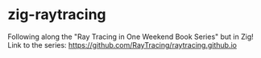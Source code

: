 # zig-raytracing
Following along the "Ray Tracing in One Weekend Book Series" but in Zig! Link to the series: https://github.com/RayTracing/raytracing.github.io
